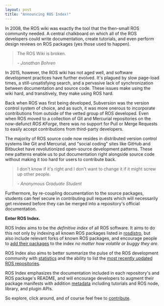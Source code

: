 ```yaml
---
layout: post
title: "Announcing ROS Index!"
---
```


In 2008, the ROS wiki was exactly the tool that the then-small ROS community
needed. A central chalkboard on which all of the ROS developers could write
documentation, create tutorials, and even perform design reviews on ROS packages
(yes those used to happen).

> The ROS Wiki is broken.
>
> *- Jonathan Bohren*

In 2015, however, the ROS wiki has not aged well, and software development
practices have further evolved. It's plagued by slow page-load times, a
still-unsatisfying search, and a pervasive lack of synchronization between
documentation and source code. These issues make using the wiki hard, and
transitively, they make using ROS hard.

Back when ROS was first being developed, Subversion was the version control
system of choice, and as such, it was more onerous to incorporate contributions
from outside of the vetted group of ROS developed. Even when ROS moved to a
collection of Git and Mercurial repositories on the now-defunct *ROS KForge*,
there was no support for Pull or Merge Requests to easily accept contributions
from third-party developers.

The majority of ROS source code now resides in distributed version control
systems like Git and Mercurial, and "social coding" sites like GitHub and
Bitbucket have revolutionized open-source development patterns. These new
patterns enable us to put documentation right alongside source code
without making it too hard for users to contribute back. 

> I don't know if it's right and I don't want to change it if it might screw up
> other people.
>
> *- Anonymous Graduate Student*

Furthermore, by re-coupling documentation to the source packages, students can
feel secure in contributing pull requests which will necessarily get reviewed
before they can be merged into a repository's official documentation.

**Enter ROS Index.**

ROS Index aims to be the *definitive index* of all ROS software. It aims to do this
not only by indexing all known ROS packages listed in
[rosdistro](http://github.com/ros/rosdistro), but also include relevant forks
of known ROS packages, and encourage people to [add their
packages](/contribute/add_repo/) to the index *no matter how volatile or buggy
they are*.

ROS Index also aims to better summarize the pulse of the ROS development
community with [statistics](/stats/) and the ability to list the [most recently
updated ROS repositories](/packages/page/1/time/).

ROS Index emphasizes the documentation included in each repository's and ROS
package's README, and will encourage developers to augment their package
manifests with addition [metadata](/contribute/metadata/) including tutorials
and ROS node, library, and plugin APIs.

So explore, click around, and of course feel free to [contribute](/contribute/).
